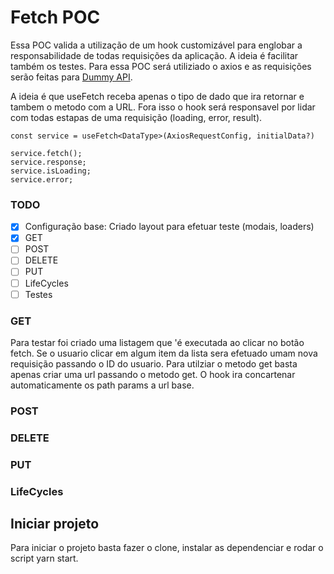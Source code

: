 # Fetch POC

Essa POC valida a utilização de um hook customizável para englobar a responsabilidade de todas requisições da aplicação. A ideia é facilitar também os testes. Para essa POC será utiliziado o axios e as requisições serão feitas para [Dummy API](http://dummy.restapiexample.com/).

A ideia é que useFetch receba apenas o tipo de dado que ira retornar e tambem o metodo com a URL. Fora isso o hook será responsavel por lidar com todas estapas de uma requisição (loading, error, result).

```
const service = useFetch<DataType>(AxiosRequestConfig, initialData?)

service.fetch();
service.response;
service.isLoading;
service.error;
```

### TODO

- [x] Configuração base: Criado layout para efetuar teste (modais, loaders)
- [x] GET
- [ ] POST
- [ ] DELETE
- [ ] PUT
- [ ] LifeCycles
- [ ] Testes

### GET

Para testar foi criado uma listagem que 'é executada ao clicar no botão fetch. Se o usuario clicar em algum item da lista sera efetuado umam nova requisição passando o ID do usuario. Para utilziar o metodo get basta apenas criar uma url passando o metodo get. O hook ira concartenar automaticamente os path params a url base. 

### POST

### DELETE

### PUT

### LifeCycles

## Iniciar projeto

Para iniciar o projeto basta fazer o clone, instalar as dependenciar e rodar o script yarn start.
